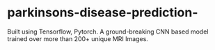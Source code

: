 # parkinsons-disease-prediction-
Built using Tensorflow, Pytorch. A ground-breaking CNN based model trained over more than 200+ unique MRI Images. 

